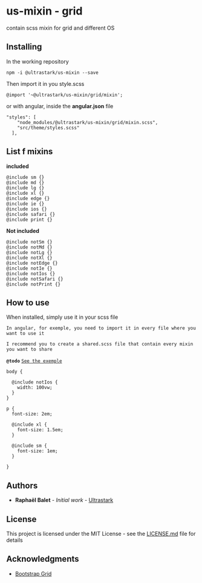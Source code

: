 # us-mixin - grid

contain scss mixin for grid and different OS

## Installing

In the working repository

```
npm -i @ultrastark/us-mixin --save
```

Then import it in you style.scss

```
@import '~@ultrastark/us-mixin/grid/mixin';
```

or with angular, inside the **angular.json** file

```
"styles": [
    "node_modules/@ultrastark/us-mixin/grid/mixin.scss",
    "src/theme/styles.scss"
  ],
```

## List f mixins

**included**

```
@include sm {}
@include md {}
@include lg {}
@include xl {}
@include edge {}
@include ie {}
@include ios {}
@include safari {}
@include print {}
```

**Not included**

```
@include notSm {}
@include notMd {}
@include notLg {}
@include notXl {}
@include notEdge {}
@include notIe {}
@include notIos {}
@include notSafari {}
@include notPrint {}
```

## How to use

When installed, simply use it in your scss file

`In angular, for exemple, you need to import it in every file where you want to use it`

`I recommend you to create a shared.scss file that contain every mixin you want to share`

**`@todo`** [`See the exemple`](https://github.com/rbalet/us-mixin)

```
body {

  @include notIos {
    width: 100vw;
  }
}

p {
  font-size: 2em;

  @include xl {
    font-size: 1.5em;
  }

  @include sm {
    font-size: 1em;
  }

}
```

## Authors

- **Raphaël Balet** - _Initial work_ - [Ultrastark](https://ultrastark.ch)

## License

This project is licensed under the MIT License - see the [LICENSE.md](LICENSE.md) file for details

## Acknowledgments

- [Bootstrap Grid](https://getbootstrap.com/docs/4.0/layout/grid/)
